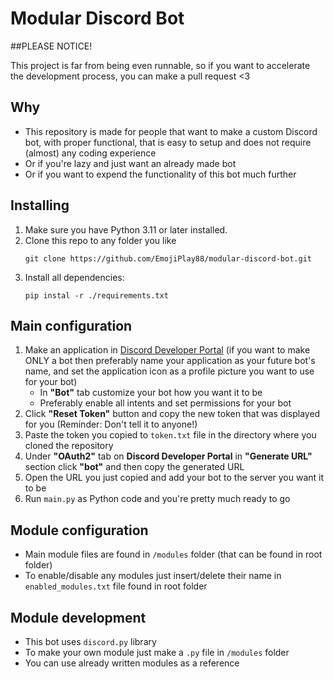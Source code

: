 # Modular Discord Bot
##PLEASE NOTICE!

This project is far from being even runnable, so if you want to accelerate the development process, you can make a pull request <3

## Why
* This repository is made for people that want to make a custom Discord bot, with proper functional, that is easy to setup and does not require (almost) any coding experience
* Or if you're lazy and just want an already made bot
* Or if you want to expend the functionality of this bot much further

## Installing
1. Make sure you have Python 3.11 or later installed.
2. Clone this repo to any folder you like
   ```
   git clone https://github.com/EmojiPlay88/modular-discord-bot.git
   ```
3. Install all dependencies:
   ```
   pip instal -r ./requirements.txt
   ```
   
## Main configuration
1. Make an application in [Discord Developer Portal](https://discord.com/developers/applications) (if you want to make ONLY a bot then preferably name your application as your future bot's name, and set the application icon as a profile picture you want to use for your bot)
     * In **"Bot"** tab customize your bot how you want it to be
     * Preferably enable all intents and set permissions for your bot
2. Click **"Reset Token"** button and copy the new token that was displayed for you (Reminder: Don't tell it to anyone!)
3. Paste the token you copied to ```token.txt``` file in the directory where you cloned the repository
4. Under **"OAuth2"** tab on **Discord Developer Portal** in **"Generate URL"** section click **"bot"** and then copy the generated URL
5. Open the URL you just copied and add your bot to the server you want it to be
6. Run ```main.py``` as Python code and you're pretty much ready to go

## Module configuration
* Main module files are found in ```/modules``` folder (that can be found in root folder)
* To enable/disable any modules just insert/delete their name in ```enabled_modules.txt``` file found in root folder

## Module development
* This bot uses ```discord.py``` library
* To make your own module just make a ```.py``` file in ```/modules``` folder
* You can use already written modules as a reference
